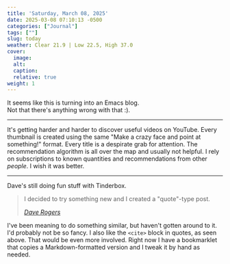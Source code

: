 ```yaml
---
title: 'Saturday, March 08, 2025'
date: 2025-03-08 07:10:13 -0500
categories: ["Journal"]
tags: [""]
slug: today
weather: Clear 21.9 | Low 22.5, High 37.0
cover: 
  image: 
  alt: 
  caption: 
  relative: true
weight: 1
---
```


It seems like this is turning into an Emacs blog. <br>
Not that there's anything wrong with that :).

----

It's getting harder and harder to discover useful videos on YouTube. Every thumbnail is created using the same "Make a crazy face and point at something!" format. Every title is a despirate grab for attention. The recommendation algorithm is all over the map and usually not helpful. I rely on subscriptions to known quantities and recommendations from other _people_. I wish it was better.

----

Dave's still doing fun stuff with Tinderbox.

> I decided to try something new and I created a "quote"-type post.
>
> <cite>[Dave Rogers](https://nice-marmot.net/Archives/2025/March_2025.html#note_2818)</cite>

I've been meaning to do something similar, but haven't gotten around to it. I'd probably not be so fancy. I also like the `<cite>` block in quotes, as seen above. That would be even more involved. Right now I have a bookmarklet that copies a Markdown-formatted version and I tweak it by hand as needed.
